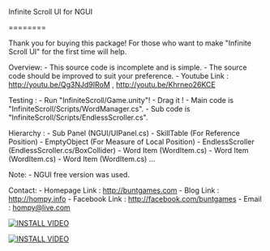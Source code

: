 Infinite Scroll UI for NGUI

========

Thank you for buying this package!
For those who want to make "Infinite Scroll UI" for the first time will help.

Overview:
	- This source code is incomplete and is simple.
	- The source code should be improved to suit your preference.
	- Youtube Link : http://youtu.be/Qg3NJd9IRoM , http://youtu.be/Khrneo26KCE

Testing : 
	- Run "InfiniteScroll/Game.unity"!
	- Drag it !
	- Main code is "InfiniteScroll/Scripts/WordManager.cs".
	- Sub code is "InfiniteScroll/Scripts/EndlessScroller.cs".

Hierarchy :
	- Sub Panel (NGUI/UIPanel.cs)
		- SkillTable (For Reference Position)
			- EmptyObject (For Measure of Local Position)
			- EndlessScroller (EndlessScroller.cs/BoxCollider)
				- Word Item (WordItem.cs)
				- Word Item (WordItem.cs)
				- Word Item (WordItem.cs)
				...

Note:
	- NGUI free version was used.

Contact:
	- Homepage Link : http://buntgames.com
	- Blog Link : http://hompy.info
	- Facebook Link : http://facebook.com/buntgames
	- Email : hompy@live.com


[![INSTALL VIDEO](http://img.youtube.com/vi/E7oWrSpjGls/0.jpg)](http://www.youtube.com/watch?v=E7oWrSpjGls)


[![INSTALL VIDEO](http://img.youtube.com/vi/9IcwD9ZB5nM/0.jpg)](http://www.youtube.com/watch?v=9IcwD9ZB5nM)
